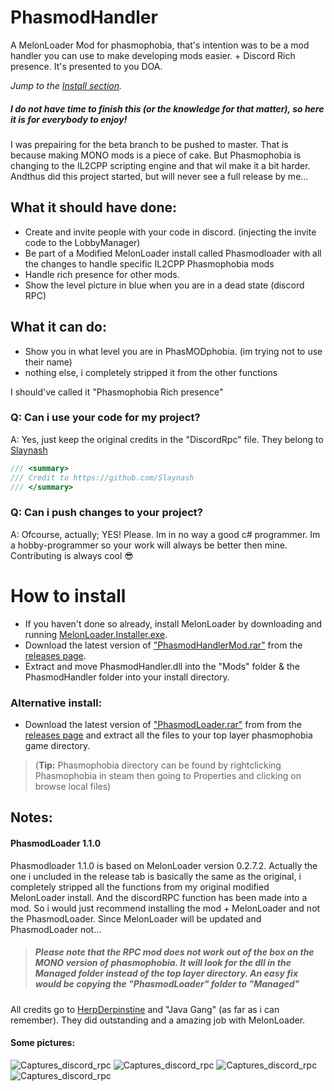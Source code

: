 # PhasmodHandler
A MelonLoader Mod for phasmophobia, that's intention was to be a mod handler you can use to make developing mods easier. + Discord Rich presence. It's presented to you DOA.

_Jump to the [Install section](#How-to-install)._

##### I do not have time to finish this (or the knowledge for that matter), so here it is for everybody to enjoy!

I was prepairing for the beta branch to be pushed to master. That is because making MONO mods is a piece of cake. But Phasmophobia is changing to the IL2CPP scripting 
engine and that wil make it a bit harder. Andthus did this project started, but will never see a full release by me...

## What it should have done:

- Create and invite people with your code in discord. (injecting the invite code to the LobbyManager)
- Be part of a Modified MelonLoader install called Phasmodloader with all the changes to handle specific IL2CPP Phasmophobia mods
- Handle rich presence for other mods.
- Show the level picture in blue when you are in a dead state (discord RPC)

## What it can do:

- Show you in what level you are in PhasMODphobia. (im trying not to use their name)
- nothing else, i completely stripped it from the other functions

I should've called it "Phasmophobia Rich presence"

### Q: Can i use your code for my project?
A: Yes, just keep the original credits in the "DiscordRpc" file. They belong to [Slaynash](https://github.com/Slaynash)
```csharp
/// <summary>
/// Credit to https://github.com/Slaynash
/// </summary>
```
### Q: Can i push changes to your project?
A: Ofcourse, actually; YES! Please. 
Im in no way a good c# programmer. Im a hobby-programmer so your work will always be better then mine. Contributing is always cool 😎

# How to install
* If you haven't done so already, install MelonLoader by downloading and running [MelonLoader.Installer.exe](https://github.com/HerpDerpinstine/MelonLoader/releases/latest/download/MelonLoader.Installer.exe).
* Download the latest version of ["PhasmodHandlerMod.rar"](https://github.com/SEPPDROID/PhasmodHandler/releases/download/1.1.0/PhasmodHandlerMod.rar) from the [releases page](https://github.com/SEPPDROID/PhasmodHandler/releases/latest).
* Extract and move PhasmodHandler.dll into the "Mods" folder & the PhasmodHandler folder into your install directory.

### Alternative install:
* Download the latest version of ["PhasmodLoader.rar"](https://github.com/SEPPDROID/PhasmodHandler/releases/download/1.1.0/PhasmodLoader.rar) from from the [releases page](https://github.com/SEPPDROID/PhasmodHandler/releases/latest) and extract all the files to your top layer phasmophobia game directory.

> (**Tip:** Phasmophobia directory can be found by rightclicking Phasmophobia in steam then going to Properties and clicking on browse local files)


## Notes:
#### PhasmodLoader 1.1.0

Phasmodloader 1.1.0 is based on MelonLoader version 0.2.7.2. Actually the one i uncluded in the release tab is basically the same as the original, i completely stripped all the functions from my original modified MelonLoader install. And the discordRPC function has been made into a mod. So i would just recommend installing the mod + MelonLoader and not the PhasmodLoader. Since MelonLoader will be updated and PhasmodLoader not...
> ##### Please note that the RPC mod does not work out of the box on the MONO version of phasmophobia. It will look for the dll in the Managed folder instead of the top layer directory. An easy fix would be copying the "PhasmodLoader" folder to "Managed" 
All credits go to [HerpDerpinstine](https://github.com/HerpDerpinstine/MelonLoader) and "Java Gang" (as far as i can remember). They did outstanding and a amazing job with MelonLoader.

#### Some pictures:

![Captures_discord_rpc](https://downloads.diodematrix.com/u/seppdroid/pictures/phasmod/Capture.JPG)
![Captures_discord_rpc](https://downloads.diodematrix.com/u/seppdroid/pictures/phasmod/Capture2.JPG)
![Captures_discord_rpc](https://downloads.diodematrix.com/u/seppdroid/pictures/phasmod/Capture3.JPG)
![Captures_discord_rpc](https://downloads.diodematrix.com/u/seppdroid/pictures/phasmod/Capture4.JPG)
